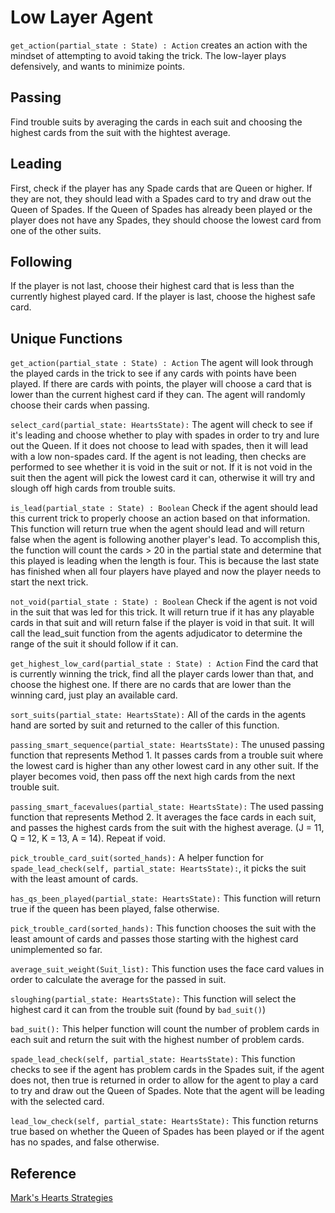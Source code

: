 # Low Layer Agent

`get_action(partial_state : State) : Action` creates an action with the mindset of attempting to avoid taking the trick. The low-layer plays defensively, and wants to minimize points.

## Passing
Find trouble suits by averaging the cards in each suit and choosing the highest cards from the suit with the hightest average.

## Leading
First, check if the player has any Spade cards that are Queen or higher. If they are not, they should lead with a Spades card to try and draw out the Queen of Spades.
If the Queen of Spades has already been played or the player does not have any Spades, they should choose the lowest card from one of the other suits.

## Following
If the player is not last, choose their highest card that is less than the currently highest played card. If the player is last, choose the highest safe card.

## Unique Functions
`get_action(partial_state : State) : Action` The agent will look through the played cards in the trick to see if any cards with points have been played. If there are cards with points, the player will choose a card that is lower than the current highest card if they can. The agent will randomly choose their cards when passing.

`select_card(partial_state: HeartsState):` The agent will check to see if it's leading and choose whether to play with spades in order to try and lure out the Queen. If it does not choose to lead with spades, then it will lead with a low non-spades card. If the agent is not leading, then checks are performed to see whether it is void in the suit or not. If it is not void in the suit then the agent will pick the lowest card it can, otherwise it will try and slough off high cards from trouble suits.

`is_lead(partial_state : State) : Boolean` Check if the agent should lead this current trick to properly choose an action based on that information. This function will return true when the agent should lead and will return false when the agent is following another player's lead. To accomplish this, the function will count the cards > 20 in the partial state and determine that this played is leading when the length is four. This is because the last state has finished when all four players have played and now the player needs to start the next trick.

`not_void(partial_state : State) : Boolean` Check if the agent is not void in the suit that was led for this trick. It will return true if it has any playable cards in that suit and will return false if the player is void in that suit. It will call the lead_suit function from the agents adjudicator to determine the range of the suit it should follow if it can.

`get_highest_low_card(partial_state : State) : Action` Find the card that is currently winning the trick, find all the player cards lower than that, and choose the highest one. If there are no cards that are lower than the winning card, just play an available card.

`sort_suits(partial_state: HeartsState):` All of the cards in the agents hand are sorted by suit and returned to the caller of this function.

`passing_smart_sequence(partial_state: HeartsState):` The unused passing function that represents Method 1. It passes cards from a trouble suit where the lowest card is higher than any other lowest card in any other suit. If the player becomes void, then pass off the next high cards from the next trouble suit.

`passing_smart_facevalues(partial_state: HeartsState):` The used passing function that represents Method 2. It averages the face cards in each suit, and passes the highest cards from the suit with the highest average. (J = 11, Q = 12, K = 13, A = 14). Repeat if void. 

`pick_trouble_card_suit(sorted_hands):` A helper function for `spade_lead_check(self, partial_state: HeartsState):`, it picks the suit with the least amount of cards.

`has_qs_been_played(partial_state: HeartsState):` This function will return true if the queen has been played, false otherwise.

`pick_trouble_card(sorted_hands):` This function chooses the suit with the least amount of cards and passes those starting with the highest card unimplemented so far. 

`average_suit_weight(Suit_list):` This function uses the face card values in order to calculate the average for the passed in suit.

`sloughing(partial_state: HeartsState):` This function will select the highest card it can from the trouble suit (found by `bad_suit()`)

`bad_suit():` This helper function will count the number of problem cards in each suit and return the suit with the highest number of problem cards.

`spade_lead_check(self, partial_state: HeartsState):` This function checks to see if the agent has problem cards in the Spades suit, if the agent does not, then true is returned in order to allow for the agent to play a card to try and draw out the Queen of Spades. Note that the agent will be leading with the selected card.

`lead_low_check(self, partial_state: HeartsState):` This function returns true based on whether the Queen of Spades has been played or if the agent has no spades, and false otherwise.

## Reference
[Mark's Hearts Strategies](http://mark.random-article.com/hearts/hearts_tips.pdf)
